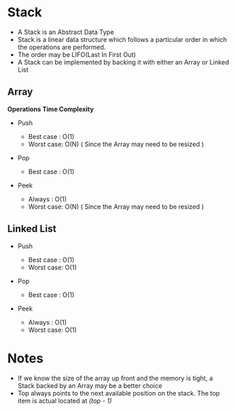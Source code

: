 # Stack

* A Stack is an Abstract Data Type
* Stack is a linear data structure which follows a particular order in which the operations are performed. 
* The order may be LIFO(Last In First Out)
* A Stack can be implemented by backing it with either an Array or Linked List

## Array

**Operations Time Complexity**

* Push 
  - Best case : O(1)
  - Worst case: O(N) ( Since the Array may need to be resized )
  
* Pop
   - Best case : O(1)
  
* Peek 
  - Always : O(1)
  - Worst case: O(N) ( Since the Array may need to be resized )

## Linked List

* Push 
  - Best case : O(1)
  - Worst case: O(1)
  
* Pop
   - Best case : O(1)
  
* Peek 
  - Always : O(1)
  - Worst case: O(1)
  
# Notes

* If we know the size of the array up front and the memory is tight, a Stack backed by an Array may be a better choice
* Top always points to the next available position on the stack. The top item is actual located at *(top - 1)*